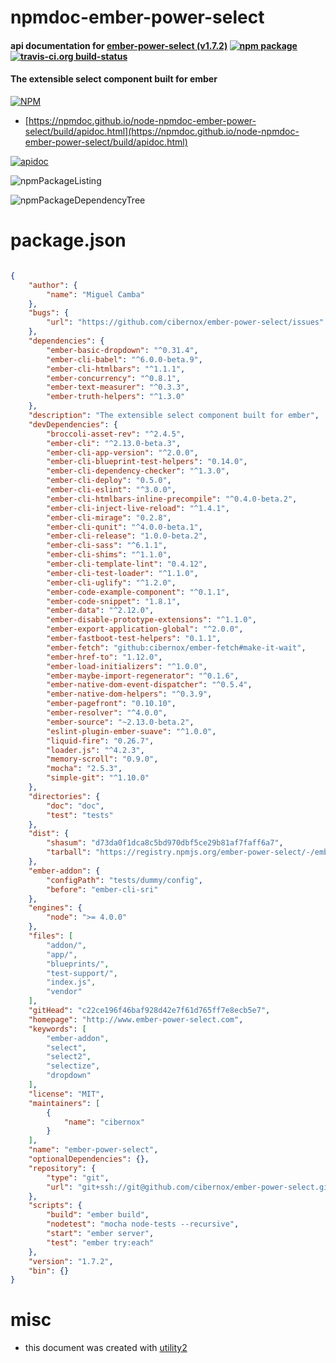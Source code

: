 # npmdoc-ember-power-select

#### api documentation for  [ember-power-select (v1.7.2)](http://www.ember-power-select.com)  [![npm package](https://img.shields.io/npm/v/npmdoc-ember-power-select.svg?style=flat-square)](https://www.npmjs.org/package/npmdoc-ember-power-select) [![travis-ci.org build-status](https://api.travis-ci.org/npmdoc/node-npmdoc-ember-power-select.svg)](https://travis-ci.org/npmdoc/node-npmdoc-ember-power-select)

#### The extensible select component built for ember

[![NPM](https://nodei.co/npm/ember-power-select.png?downloads=true&downloadRank=true&stars=true)](https://www.npmjs.com/package/ember-power-select)

- [https://npmdoc.github.io/node-npmdoc-ember-power-select/build/apidoc.html](https://npmdoc.github.io/node-npmdoc-ember-power-select/build/apidoc.html)

[![apidoc](https://npmdoc.github.io/node-npmdoc-ember-power-select/build/screenCapture.buildCi.browser.%252Ftmp%252Fbuild%252Fapidoc.html.png)](https://npmdoc.github.io/node-npmdoc-ember-power-select/build/apidoc.html)

![npmPackageListing](https://npmdoc.github.io/node-npmdoc-ember-power-select/build/screenCapture.npmPackageListing.svg)

![npmPackageDependencyTree](https://npmdoc.github.io/node-npmdoc-ember-power-select/build/screenCapture.npmPackageDependencyTree.svg)



# package.json

```json

{
    "author": {
        "name": "Miguel Camba"
    },
    "bugs": {
        "url": "https://github.com/cibernox/ember-power-select/issues"
    },
    "dependencies": {
        "ember-basic-dropdown": "^0.31.4",
        "ember-cli-babel": "^6.0.0-beta.9",
        "ember-cli-htmlbars": "^1.1.1",
        "ember-concurrency": "^0.8.1",
        "ember-text-measurer": "^0.3.3",
        "ember-truth-helpers": "^1.3.0"
    },
    "description": "The extensible select component built for ember",
    "devDependencies": {
        "broccoli-asset-rev": "^2.4.5",
        "ember-cli": "^2.13.0-beta.3",
        "ember-cli-app-version": "^2.0.0",
        "ember-cli-blueprint-test-helpers": "0.14.0",
        "ember-cli-dependency-checker": "^1.3.0",
        "ember-cli-deploy": "0.5.0",
        "ember-cli-eslint": "^3.0.0",
        "ember-cli-htmlbars-inline-precompile": "^0.4.0-beta.2",
        "ember-cli-inject-live-reload": "^1.4.1",
        "ember-cli-mirage": "0.2.8",
        "ember-cli-qunit": "^4.0.0-beta.1",
        "ember-cli-release": "1.0.0-beta.2",
        "ember-cli-sass": "^6.1.1",
        "ember-cli-shims": "^1.1.0",
        "ember-cli-template-lint": "0.4.12",
        "ember-cli-test-loader": "^1.1.0",
        "ember-cli-uglify": "^1.2.0",
        "ember-code-example-component": "^0.1.1",
        "ember-code-snippet": "1.8.1",
        "ember-data": "^2.12.0",
        "ember-disable-prototype-extensions": "^1.1.0",
        "ember-export-application-global": "^2.0.0",
        "ember-fastboot-test-helpers": "0.1.1",
        "ember-fetch": "github:cibernox/ember-fetch#make-it-wait",
        "ember-href-to": "1.12.0",
        "ember-load-initializers": "^1.0.0",
        "ember-maybe-import-regenerator": "^0.1.6",
        "ember-native-dom-event-dispatcher": "^0.5.4",
        "ember-native-dom-helpers": "^0.3.9",
        "ember-pagefront": "0.10.10",
        "ember-resolver": "^4.0.0",
        "ember-source": "~2.13.0-beta.2",
        "eslint-plugin-ember-suave": "^1.0.0",
        "liquid-fire": "0.26.7",
        "loader.js": "^4.2.3",
        "memory-scroll": "0.9.0",
        "mocha": "2.5.3",
        "simple-git": "^1.10.0"
    },
    "directories": {
        "doc": "doc",
        "test": "tests"
    },
    "dist": {
        "shasum": "d73da0f1dca8c5bd970dbf5ce29b81af7faff6a7",
        "tarball": "https://registry.npmjs.org/ember-power-select/-/ember-power-select-1.7.2.tgz"
    },
    "ember-addon": {
        "configPath": "tests/dummy/config",
        "before": "ember-cli-sri"
    },
    "engines": {
        "node": ">= 4.0.0"
    },
    "files": [
        "addon/",
        "app/",
        "blueprints/",
        "test-support/",
        "index.js",
        "vendor"
    ],
    "gitHead": "c22ce196f46baf928d42e7f61d765ff7e8ecb5e7",
    "homepage": "http://www.ember-power-select.com",
    "keywords": [
        "ember-addon",
        "select",
        "select2",
        "selectize",
        "dropdown"
    ],
    "license": "MIT",
    "maintainers": [
        {
            "name": "cibernox"
        }
    ],
    "name": "ember-power-select",
    "optionalDependencies": {},
    "repository": {
        "type": "git",
        "url": "git+ssh://git@github.com/cibernox/ember-power-select.git"
    },
    "scripts": {
        "build": "ember build",
        "nodetest": "mocha node-tests --recursive",
        "start": "ember server",
        "test": "ember try:each"
    },
    "version": "1.7.2",
    "bin": {}
}
```



# misc
- this document was created with [utility2](https://github.com/kaizhu256/node-utility2)
